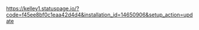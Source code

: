 https://kelley1.statuspage.io/?code=f45ee8bf0c1eaa42d4d4&installation_id=14650906&setup_action=update
